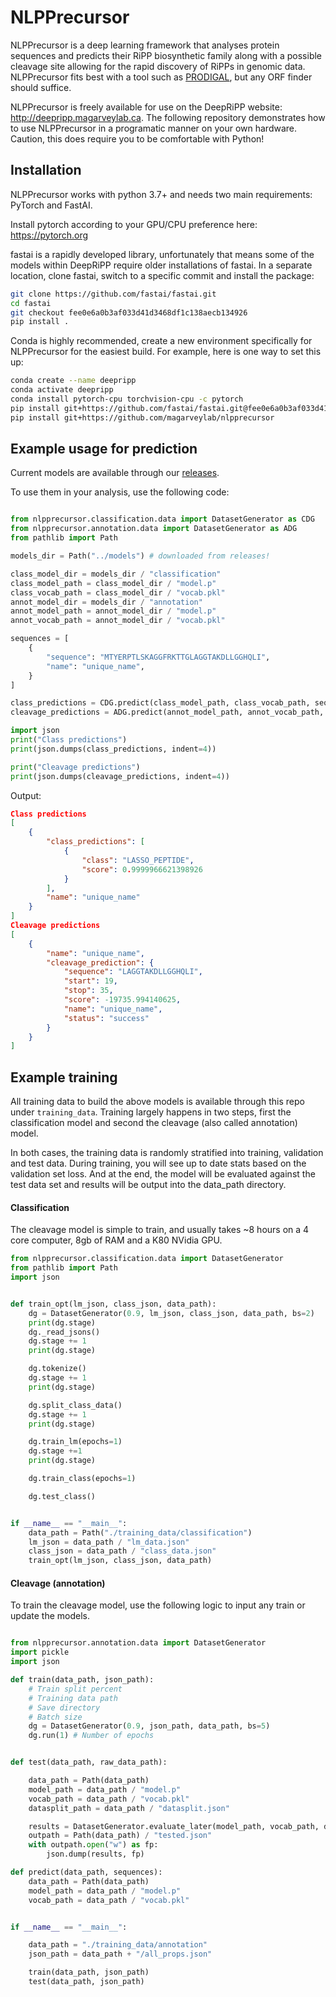 
# NLPPrecursor


NLPPrecursor is a deep learning framework that analyses protein sequences and predicts their RiPP biosynthetic family along
with a possible cleavage site allowing for the rapid discovery of RiPPs in genomic data. NLPPrecursor fits best with a tool
such as [PRODIGAL](https://github.com/hyattpd/Prodigal), but any ORF finder should suffice.

NLPPrecursor is freely available for use on the DeepRiPP website: <http://deepripp.magarveylab.ca>. The following repository
demonstrates how to use NLPPrecursor in a programatic manner on your own hardware. Caution, this does require you to be comfortable
with Python!


## Installation

NLPPrecursor works with python 3.7+ and needs two main requirements: PyTorch and FastAI.

Install pytorch according to your GPU/CPU preference here: <https://pytorch.org>

fastai is a rapidly developed library, unfortunately that means some of the models within DeepRiPP require older installations of fastai.
In a separate location, clone fastai, switch to a specific commit and install the package:

```bash
git clone https://github.com/fastai/fastai.git
cd fastai
git checkout fee0e6a0b3af033d41d3468df1c138aecb134926
pip install .
```

Conda is highly recommended, create a new environment specifically for NLPPrecursor for the easiest build.
For example, here is one way to set this up:
```bash
conda create --name deepripp
conda activate deepripp
conda install pytorch-cpu torchvision-cpu -c pytorch
pip install git+https://github.com/fastai/fastai.git@fee0e6a0b3af033d41d3468df1c138aecb134926
pip install git+https://github.com/magarveylab/nlpprecursor
```





## Example usage for prediction

Current models are available through our [releases](https://github.com/magarveylab/nlpprecursor/releases).

To use them in your analysis, use the following code:


```python

from nlpprecursor.classification.data import DatasetGenerator as CDG
from nlpprecursor.annotation.data import DatasetGenerator as ADG
from pathlib import Path

models_dir = Path("../models") # downloaded from releases! 

class_model_dir = models_dir / "classification"
class_model_path = class_model_dir / "model.p"
class_vocab_path = class_model_dir / "vocab.pkl"
annot_model_dir = models_dir / "annotation"
annot_model_path = annot_model_dir / "model.p"
annot_vocab_path = annot_model_dir / "vocab.pkl"

sequences = [
    {
        "sequence": "MTYERPTLSKAGGFRKTTGLAGGTAKDLLGGHQLI",
        "name": "unique_name",
    }
]

class_predictions = CDG.predict(class_model_path, class_vocab_path, sequences)
cleavage_predictions = ADG.predict(annot_model_path, annot_vocab_path, sequences)

import json
print("Class predictions")
print(json.dumps(class_predictions, indent=4))

print("Cleavage predictions")
print(json.dumps(cleavage_predictions, indent=4))
```


Output: 
```json
Class predictions
[
    {
        "class_predictions": [
            {
                "class": "LASSO_PEPTIDE",
                "score": 0.9999966621398926
            }
        ],
        "name": "unique_name"
    }
]
Cleavage predictions
[
    {
        "name": "unique_name",
        "cleavage_prediction": {
            "sequence": "LAGGTAKDLLGGHQLI",
            "start": 19,
            "stop": 35,
            "score": -19735.994140625,
            "name": "unique_name",
            "status": "success"
        }
    }
]
```


## Example training

All training data to build the above models is available through this repo under `training_data`. Training
largely happens in two steps, first the classification model and second the cleavage (also called annotation) model.

In both cases, the training data is randomly stratified into training, validation and test data. During training,
you will see up to date stats based on the validation set loss. And at the end, the model will be evaluated against
the test data set and results will be output into the data_path directory.


#### Classification
The cleavage model is simple to train, and usually takes ~8 hours on a 4 core computer, 8gb of RAM and a K80 NVidia GPU.

```python
from nlpprecursor.classification.data import DatasetGenerator
from pathlib import Path
import json


def train_opt(lm_json, class_json, data_path):
    dg = DatasetGenerator(0.9, lm_json, class_json, data_path, bs=2)
    print(dg.stage)
    dg._read_jsons()
    dg.stage += 1
    print(dg.stage)

    dg.tokenize()
    dg.stage += 1
    print(dg.stage)

    dg.split_class_data()
    dg.stage += 1
    print(dg.stage)

    dg.train_lm(epochs=1)
    dg.stage +=1
    print(dg.stage)

    dg.train_class(epochs=1)

	dg.test_class()


if __name__ == "__main__":
	data_path = Path("./training_data/classification")
    lm_json = data_path / "lm_data.json"
    class_json = data_path / "class_data.json"
    train_opt(lm_json, class_json, data_path)

```



#### Cleavage (annotation)

To train the cleavage model, use the following logic to input any train or update the models.

```python

from nlpprecursor.annotation.data import DatasetGenerator
import pickle
import json

def train(data_path, json_path):
	# Train split percent
	# Training data path
	# Save directory
	# Batch size
    dg = DatasetGenerator(0.9, json_path, data_path, bs=5)
    dg.run(1) # Number of epochs


def test(data_path, raw_data_path):

    data_path = Path(data_path)
    model_path = data_path / "model.p"
    vocab_path = data_path / "vocab.pkl"
    datasplit_path = data_path / "datasplit.json"

    results = DatasetGenerator.evaluate_later(model_path, vocab_path, datasplit_path, raw_data_path)
    outpath = Path(data_path) / "tested.json"
    with outpath.open("w") as fp:
        json.dump(results, fp)

def predict(data_path, sequences):
    data_path = Path(data_path)
    model_path = data_path / "model.p"
    vocab_path = data_path / "vocab.pkl"


if __name__ == "__main__":

    data_path = "./training_data/annotation"
	json_path = data_path + "/all_props.json"

    train(data_path, json_path)
	test(data_path, json_path)

```








